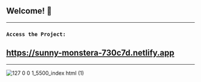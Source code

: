 
## Welcome! 👋
--------------------------------------------------------------------------

### `Access the Project:`

## https://sunny-monstera-730c7d.netlify.app
--------------------------------------------------------------------------
![127 0 0 1_5500_index html (1)](https://user-images.githubusercontent.com/26381791/203633264-97c9009f-346d-4b6c-b2fd-9258beb78a57.png)

